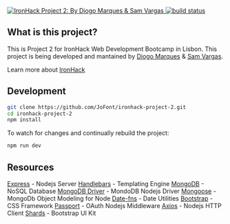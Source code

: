 <p>
  <a href="https://ironhack-project-2.herokuapp.com/">
	<img src="https://raw.githubusercontent.com/JoFont/ironhack-project-2/master/readme-image.png" alt="IronHack Project 2: By Diogo Marques & Sam Vargas">
  </a>
  <a href="https://travis-ci.org/JoFont/ironhack-project-2">
    <img src="https://travis-ci.org/JoFont/ironhack-project-2.svg?branch=master"
         alt="build status">
  </a>
</p>


## What is this project?

This is Project 2 for IronHack Web Development Bootcamp in Lisbon. This project is being developed and mantained by [Diogo Marques](https://github.com/JoFont) & [Sam Vargas](https://github.com/svargas-dev).


Learn more about [IronHack](https://www.ironhack.com/en)

## Development

```bash
git clone https://github.com/JoFont/ironhack-project-2.git
cd ironhack-project-2
npm install
```
To watch for changes and continually rebuild the project:

```bash
npm run dev
```


## Resources
[Express](https://expressjs.com/) - Nodejs Server
[Handlebars](http://handlebarsjs.com/) - Templating Engine
[MongoDB](https://docs.mongodb.com/) - NoSQL Database
[MongoDB Driver](https://mongodb.github.io/node-mongodb-native/) - MondoDB Nodejs Driver
[Mongoose](https://mongoosejs.com/) - MongoDb Object Modeling for Node
[Date-fns](https://date-fns.org/) - Date Utilities
[Bootstrap](https://getbootstrap.com/) - CSS Framework
[Passport](https://date-fns.org/) - OAuth Nodejs Middleware
[Axios](https://github.com/axios/axios) - Nodejs HTTP Client
[Shards](https://designrevision.com/downloads/shards/) - Bootstrap UI Kit

